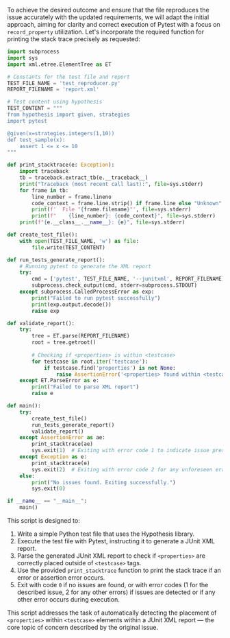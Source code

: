 To achieve the desired outcome and ensure that the file reproduces the issue accurately with the updated requirements, we will adapt the initial approach, aiming for clarity and correct execution of Pytest with a focus on `record_property` utilization. Let's incorporate the required function for printing the stack trace precisely as requested:

```python
import subprocess
import sys
import xml.etree.ElementTree as ET

# Constants for the test file and report
TEST_FILE_NAME = 'test_reproducer.py'
REPORT_FILENAME = 'report.xml'

# Test content using hypothesis
TEST_CONTENT = """
from hypothesis import given, strategies
import pytest

@given(x=strategies.integers(1,10))
def test_sample(x):
    assert 1 <= x <= 10
"""

def print_stacktrace(e: Exception):
    import traceback
    tb = traceback.extract_tb(e.__traceback__)
    print("Traceback (most recent call last):", file=sys.stderr)
    for frame in tb:
        line_number = frame.lineno
        code_context = frame.line.strip() if frame.line else "Unknown"
        print(f'  File "{frame.filename}"', file=sys.stderr)
        print(f"    {line_number}: {code_context}", file=sys.stderr)
    print(f"{e.__class__.__name__}: {e}", file=sys.stderr)

def create_test_file():
    with open(TEST_FILE_NAME, 'w') as file:
        file.write(TEST_CONTENT)

def run_tests_generate_report():
    # Running pytest to generate the XML report
    try:
        cmd = ['pytest', TEST_FILE_NAME, '--junitxml', REPORT_FILENAME]
        subprocess.check_output(cmd, stderr=subprocess.STDOUT)
    except subprocess.CalledProcessError as exp:
        print("Failed to run pytest successfully")
        print(exp.output.decode())
        raise exp

def validate_report():
    try:
        tree = ET.parse(REPORT_FILENAME)
        root = tree.getroot()
        
        # Checking if <properties> is within <testcase>
        for testcase in root.iter('testcase'):
            if testcase.find('properties') is not None:
                raise AssertionError('<properties> found within <testcase>, which indicates the issue is present.')
    except ET.ParseError as e:
        print("Failed to parse XML report")
        raise e

def main():
    try:
        create_test_file()
        run_tests_generate_report()
        validate_report()
    except AssertionError as ae:
        print_stacktrace(ae)
        sys.exit(1)  # Exiting with error code 1 to indicate issue presence
    except Exception as e:
        print_stacktrace(e)
        sys.exit(2)  # Exiting with error code 2 for any unforeseen error
    else:
        print("No issues found. Exiting successfully.")
        sys.exit(0)

if __name__ == "__main__":
    main()
```

This script is designed to:
1. Write a simple Python test file that uses the Hypothesis library.
2. Execute the test file with Pytest, instructing it to generate a JUnit XML report.
3. Parse the generated JUnit XML report to check if `<properties>` are correctly placed outside of `<testcase>` tags.
4. Use the provided `print_stacktrace` function to print the stack trace if an error or assertion error occurs.
5. Exit with code `0` if no issues are found, or with error codes (1 for the described issue, 2 for any other errors) if issues are detected or if any other error occurs during execution.

This script addresses the task of automatically detecting the placement of `<properties>` within `<testcase>` elements within a JUnit XML report — the core topic of concern described by the original issue.